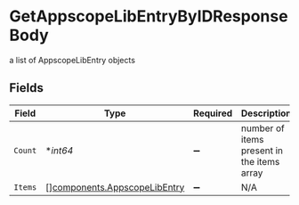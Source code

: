 # GetAppscopeLibEntryByIDResponseBody

a list of AppscopeLibEntry objects


## Fields

| Field                                                                        | Type                                                                         | Required                                                                     | Description                                                                  |
| ---------------------------------------------------------------------------- | ---------------------------------------------------------------------------- | ---------------------------------------------------------------------------- | ---------------------------------------------------------------------------- |
| `Count`                                                                      | **int64*                                                                     | :heavy_minus_sign:                                                           | number of items present in the items array                                   |
| `Items`                                                                      | [][components.AppscopeLibEntry](../../models/components/appscopelibentry.md) | :heavy_minus_sign:                                                           | N/A                                                                          |